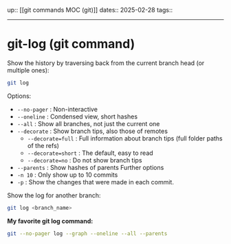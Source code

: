 up:: [[git commands MOC (git)]]
dates:: 2025-02-28
tags:: 

---

# git-log (git command)

Show the history by traversing back from the current branch head (or multiple ones):
```bash
git log
```

Options:
- `--no-pager` : Non-interactive
- `--oneline` : Condensed view, short hashes
- `--all` : Show all branches, not just the current one
- `--decorate` : Show branch tips, also those of remotes
    - `--decorate=full` : Full information about branch tips (full folder paths of the refs)
    - `--decorate=short` : The default, easy to read
    - `--decorate=no` : Do not show branch tips
- `--parents` : Show hashes of parents
Further options
- `-n 10` : Only show up to 10 commits
- `-p` : Show the changes that were made in each commit.

Show the log for another branch:
```bash
git log <branch_name>
```

**My favorite git log command:**
```bash
git --no-pager log --graph --oneline --all --parents
```

